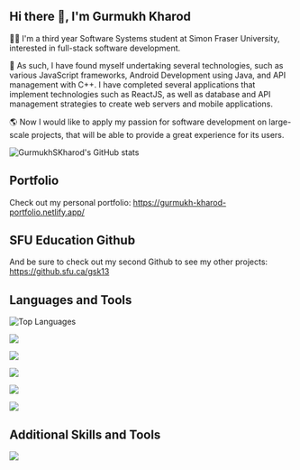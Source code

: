## Hi there 👋, I'm Gurmukh Kharod

<!--
**GurmukhSKharod/GurmukhSKharod** is a ✨ _special_ ✨ repository because its `README.md` (this file) appears on your GitHub profile.

Here are some ideas to get you started:

- 🔭 I’m currently working on ...
- 🌱 I’m currently learning ...
- 👯 I’m looking to collaborate on ...
- 🤔 I’m looking for help with ...
- 💬 Ask me about ...
- 📫 How to reach me: ...
- 😄 Pronouns: ...
- ⚡ Fun fact: ...
-->

👨‍💻 I'm a third year Software Systems student at Simon Fraser University, interested in full-stack software development. 

🌱 As such, I have found myself undertaking several technologies, such as various JavaScript frameworks, Android Development using Java, and API management with C++. I have completed several applications that implement technologies such as ReactJS, as well as database and API management strategies to create web servers and mobile applications.

🌎 Now I would like to apply my passion for software development on large-scale projects, that will be able to provide a great experience for its users.

![GurmukhSKharod's GitHub stats](https://github-readme-stats.vercel.app/api?username=GurmukhSKharod&show_icons=true&hide=pull_requests,issues&theme=radical)
 

## Portfolio

Check out my personal portfolio: https://gurmukh-kharod-portfolio.netlify.app/ 

## SFU Education Github

And be sure to check out my second Github to see my other projects: https://github.sfu.ca/gsk13

## Languages and Tools

![Top Languages](https://github-readme-stats.vercel.app/api/top-langs/?username=GurmukhSKharod&layout=compact&theme=radical)

![](https://skillicons.dev/icons?i=python,java,c,cpp,haskell,rust)

![](https://skillicons.dev/icons?i=html,css,javascript,react,jquery,nodejs,expressjs,tailwind)

![](https://skillicons.dev/icons?i=sqlite,mysql,postgres,mongodb)

![](https://skillicons.dev/icons?i=git,github)

![](https://skillicons.dev/icons?i=linux,windows,mac)

## Additional Skills and Tools

![](https://skillicons.dev/icons?i=figma,androidstudio,visualstudio,eclipse)
